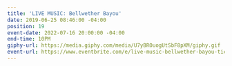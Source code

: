 ```yaml
---
title: 'LIVE MUSIC: Bellwether Bayou'
date: 2019-06-25 08:46:00 -04:00
position: 19
event-date: 2022-07-16 20:00:00 -04:00
end-time: 10PM
giphy-url: https://media.giphy.com/media/U7yBROuogUtSbF8pXM/giphy.gif
event-url: https://www.eventbrite.com/e/live-music-bellwether-bayou-tickets-372533135637
---
```


